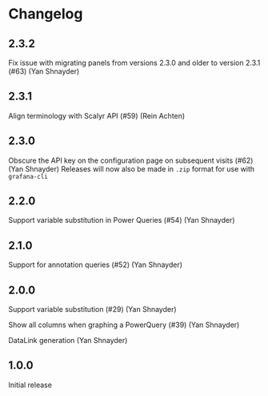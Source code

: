 # Changelog

## 2.3.2

Fix issue with migrating panels from versions 2.3.0 and older to version 2.3.1 (#63) (Yan Shnayder)

## 2.3.1

Align terminology with Scalyr API (#59) (Rein Achten)

## 2.3.0

Obscure the API key on the configuration page on subsequent visits (#62) (Yan Shnayder)
Releases will now also be made in `.zip` format for use with `grafana-cli`

## 2.2.0

Support variable substitution in Power Queries (#54) (Yan Shnayder)

## 2.1.0

Support for annotation queries (#52) (Yan Shnayder)

## 2.0.0

Support variable substitution (#29) (Yan Shnayder)

Show all columns when graphing a PowerQuery (#39) (Yan Shnayder)

DataLink generation (Yan Shnayder)

## 1.0.0

Initial release
